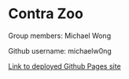 # Contra Zoo

Group members: Michael Wong

Github username: michaelw0ng

[Link to deployed Github Pages site](https://michaelw0ng.github.io/Contra-Zoo/)
